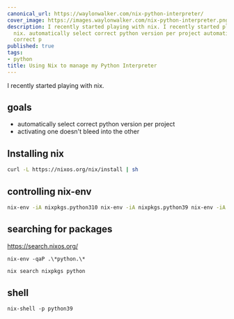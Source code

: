 ```yaml
---
canonical_url: https://waylonwalker.com/nix-python-interpreter/
cover_image: https://images.waylonwalker.com/nix-python-interpreter.png
description: I recently started playing with nix. I recently started playing with
  nix. automatically select correct python version per project automatically select
  correct p
published: true
tags:
- python
title: Using Nix to manage my Python Interpreter
---
```


I recently started playing with nix.

## goals

* automatically select correct python version per project
* activating one doesn't bleed into the other



## Installing nix

``` bash
curl -L https://nixos.org/nix/install | sh
```

## controlling nix-env

``` bash
nix-env -iA nixpkgs.python310 nix-env -iA nixpkgs.python39 nix-env -iA nixpkgs.python38 nix-env -iA nixpkgs.python37
```

## searching for packages

https://search.nixos.org/

```
nix-env -qaP .\*python.\*
```

``` bash
nix search nixpkgs python
```

## shell

```
nix-shell -p python39
```